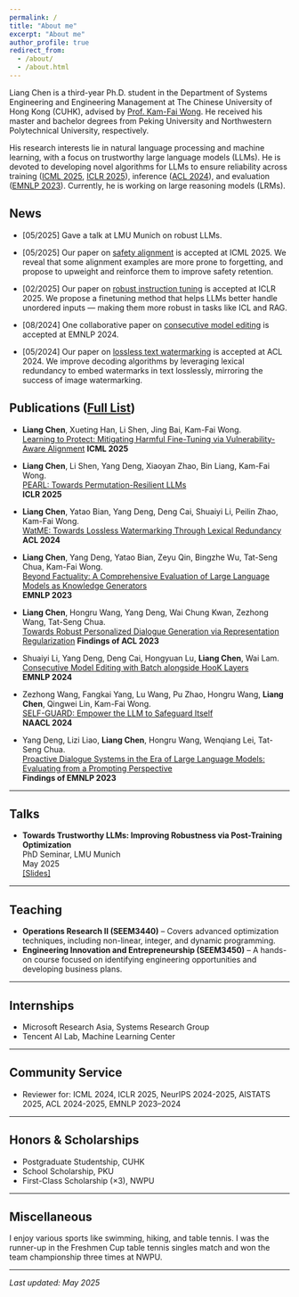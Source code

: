 ```yaml
---
permalink: /
title: "About me"
excerpt: "About me"
author_profile: true
redirect_from: 
  - /about/
  - /about.html
---
```


Liang Chen is a third-year Ph.D. student in the Department of Systems Engineering and Engineering Management at The Chinese University of Hong Kong (CUHK), advised by [Prof. Kam-Fai Wong](https://www1.se.cuhk.edu.hk/~kfwong/). He received his master and bachelor degrees from Peking University and Northwestern Polytechnical University, respectively.

His research interests lie in natural language processing and machine learning, with a focus on trustworthy large language models (LLMs). He is devoted to developing novel algorithms for LLMs to ensure reliability across training ([ICML 2025](https://icml.cc/virtual/2025/poster/45951), [ICLR 2025](https://openreview.net/pdf?id=txoJvjfI9w)), inference ([ACL 2024](https://aclanthology.org/2024.acl-long.496.pdf)), and evaluation ([EMNLP 2023](https://aclanthology.org/2023.emnlp-main.390)). Currently, he is working on large reasoning models (LRMs).
<!-- He is devoted to developing noval algorithms to promote reliability of LLMs from training, inference and evaluation. -->
<!-- Liang is devoted to ensuring the reliability of LLMs across the entire lifecycle—from **training** (e.g., [ICML 2025, ICLR 2025]), to **inference** (e.g., [ACL 2024]), and **evaluation** (e.g., [EMNLP 2023]). -->
<!-- He has published at top-tier conferences such as ICML, ICLR, ACL, EMNLP, and NAACL, and serves as a reviewer for major venues including ICML, ICLR, NeurIPS, AISTATS, ACL, and EMNLP. -->

<!-- **Email**: lchen [at] se.cuhk.edu.hk -->

<!-- --- -->

## News

<!-- - [05/2025] **Gave a talk at LMU Munich on post-training optimization for trustworthy LLMs.** -->
<!-- - [05/2025] **Gave a talk at LMU Munich on robust LLMs.** -->
- [05/2025] Gave a talk at LMU Munich on robust LLMs.

<!-- - [05/2025] Our paper on Vulnerability-Aware Alignment (VAA) is accepted at ICML 2025.   -->
<!-- - [05/2025] **Our paper on safety alignment is accepted at ICML 2025.**   -->
- [05/2025] Our paper on [safety alignment](https://icml.cc/virtual/2025/poster/45951) is accepted at ICML 2025.  
  <!-- We reveal that some alignment examples are more prone to forgetting, and propose to upweight and reinforce them to improve safety retention. -->
  <!-- We reveal that some alignment examples are more prone to forgetting, and propose a vulnerability-aware alignment method to upweight and reinforce them to improve safety retention. -->
  We reveal that some alignment examples are more prone to forgetting, and propose to upweight and reinforce them to improve safety retention.

<!-- - [02/2025] Our paper on Permutation-Resilient Learning (PEARL) is accepted at ICLR 2025.   -->
<!-- - [02/2025] **Our paper on [robust finetuning](https://openreview.net/pdf?id=txoJvjfI9w) is accepted at ICLR 2025.**   -->
- [02/2025] Our paper on [robust instruction tuning](https://openreview.net/pdf?id=txoJvjfI9w) is accepted at ICLR 2025.  
  <!-- PEARL helps LLMs understand unordered inputs — making them more robust in tasks like ICL and RAG. -->
  <!-- We propose a permutation-resilient finetuning method that helps LLMs understand unordered inputs — making them more robust in tasks like ICL and RAG. -->
  <!-- We propose a permutation-resilient finetuning method that helps LLMs better handle unordered inputs — making them more robust in tasks like ICL and RAG. -->
  We propose a finetuning method that helps LLMs better handle unordered inputs — making them more robust in tasks like ICL and RAG.

<!-- - [08/2024] **One collaborative paper on [consecutive model editing](https://aclanthology.org/2024.emnlp-main.765) is accepted at EMNLP 2024.**   -->
- [08/2024] One collaborative paper on [consecutive model editing](https://aclanthology.org/2024.emnlp-main.765) is accepted at EMNLP 2024.  
  
<!-- - [05/2024] Our paper on Lossless text watermarking (WatME) is accepted at ACL 2024. -->
<!-- - [05/2024] **Our paper on [lossless text watermarking](https://aclanthology.org/2024.acl-long.496.pdf) is accepted at ACL 2024.**   -->
- [05/2024] Our paper on [lossless text watermarking](https://aclanthology.org/2024.acl-long.496.pdf) is accepted at ACL 2024.   
  <!-- We improve decoding algorithms by leveraging lexical redundancy to achieve lossless watermarking in text, mirroring the success of image watermarking. -->
  <!-- We improve decoding algorithms by leveraging lexical redundancy to mirror the success of image watermarking. -->
  <!-- We improve decoding algorithms by leveraging lexical redundancy to achieve lossless text watermarking, mirroring the success of image watermarking. -->
  We improve decoding algorithms by leveraging lexical redundancy to embed watermarks in text losslessly, mirroring the success of image watermarking.


## Publications ([Full List](https://scholar.google.com/citations?hl=en&user=0iatxnIAAAAJ&view_op=list_works&sortby=pubdate))

- **Liang Chen**, Xueting Han, Li Shen, Jing Bai, Kam-Fai Wong.  
  [Learning to Protect: Mitigating Harmful Fine-Tuning via Vulnerability-Aware Alignment](https://icml.cc/virtual/2025/poster/45951)
  **ICML 2025**

- **Liang Chen**, Li Shen, Yang Deng, Xiaoyan Zhao, Bin Liang, Kam-Fai Wong.  
  [PEARL: Towards Permutation-Resilient LLMs](https://openreview.net/pdf?id=txoJvjfI9w)  
  **ICLR 2025**

- **Liang Chen**, Yatao Bian, Yang Deng, Deng Cai, Shuaiyi Li, Peilin Zhao, Kam-Fai Wong.  
  [WatME: Towards Lossless Watermarking Through Lexical Redundancy](https://aclanthology.org/2024.acl-long.496.pdf)  
  **ACL 2024**

- **Liang Chen**, Yang Deng, Yatao Bian, Zeyu Qin, Bingzhe Wu, Tat-Seng Chua, Kam-Fai Wong.  
  [Beyond Factuality: A Comprehensive Evaluation of Large Language Models as Knowledge Generators](https://aclanthology.org/2023.emnlp-main.390)  
  **EMNLP 2023**

- **Liang Chen**, Hongru Wang, Yang Deng, Wai Chung Kwan, Zezhong Wang, Tat-Seng Chua.  
  [Towards Robust Personalized Dialogue Generation via Representation Regularization](https://aclanthology.org/2023.findings-acl.462/) 
  **Findings of ACL 2023**

- Shuaiyi Li, Yang Deng, Deng Cai, Hongyuan Lu, **Liang Chen**, Wai Lam.  
  [Consecutive Model Editing with Batch alongside HooK Layers](https://aclanthology.org/2024.emnlp-main.765)  
  **EMNLP 2024**

- Zezhong Wang, Fangkai Yang, Lu Wang, Pu Zhao, Hongru Wang, **Liang Chen**, Qingwei Lin, Kam-Fai Wong.  
  [SELF-GUARD: Empower the LLM to Safeguard Itself](https://aclanthology.org/2024.naacl-long.92)  
  **NAACL 2024**

- Yang Deng, Lizi Liao, **Liang Chen**, Hongru Wang, Wenqiang Lei, Tat-Seng Chua.  
  [Proactive Dialogue Systems in the Era of Large Language Models: Evaluating from a Prompting Perspective](https://openreview.net/forum?id=LPtO1evrGa)  
  **Findings of EMNLP 2023**

---

## Talks

- **Towards Trustworthy LLMs: Improving Robustness via Post-Training Optimization**  
  PhD Seminar, LMU Munich  
  May 2025  
  [[Slides]](/talks/pearl.pdf)

---

## Teaching

- **Operations Research II (SEEM3440)** – Covers advanced optimization techniques, including non-linear, integer, and dynamic programming.  
- **Engineering Innovation and Entrepreneurship (SEEM3450)** – A hands-on course focused on identifying engineering opportunities and developing business plans.

---

## Internships

- Microsoft Research Asia, Systems Research Group
- Tencent AI Lab, Machine Learning Center

---

## Community Service

- Reviewer for: ICML 2024, ICLR 2025, NeurIPS 2024-2025, AISTATS 2025, ACL 2024-2025, EMNLP 2023–2024

---

<!-- ## Skills

- **Programming Languages**: Python, Shell, Java  
- **Frameworks**: PyTorch, PaddlePaddle, TensorFlow, Huggingface Transformers, Fairseq  
- **Operating Systems**: Linux -->

<!-- --- -->

## Honors & Scholarships

- Postgraduate Studentship, CUHK  
- School Scholarship, PKU
- First-Class Scholarship (×3), NWPU

---

## Miscellaneous

I enjoy various sports like swimming, hiking, and table tennis. I was the runner-up in the Freshmen Cup table tennis singles match and won the team championship three times at NWPU.

---


_Last updated: May 2025_